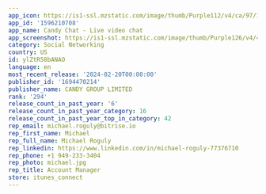 ```yaml
---
app_icon: https://is1-ssl.mzstatic.com/image/thumb/Purple112/v4/ca/97/1d/ca971d5a-7b32-c4c7-bfe9-48b1d2e94b61/AppIcon-0-0-1x_U007emarketing-0-7-0-0-85-220.png/1024x1024bb.png
app_id: '1596210708'
app_name: Candy Chat - Live video chat
app_screenshot: https://is1-ssl.mzstatic.com/image/thumb/Purple126/v4/4b/33/be/4b33be27-8aaf-5f1d-3ff0-3361915fa3a8/e2eb1547-3c4b-47ad-99e9-deee5ac8b314_EN_2668_1.jpg/1242x2688bb.png
category: Social Networking
country: US
id: ylZtR58bANAO
language: en
most_recent_release: '2024-02-20T00:00:00'
publisher_id: '1694470214'
publisher_name: CANDY GROUP LIMITED
rank: '294'
release_count_in_past_year: '6'
release_count_in_past_year_category: 16
release_count_in_past_year_top_in_category: 42
rep_email: michael.roguly@bitrise.io
rep_first_name: Michael
rep_full_name: Michael Roguly
rep_linkedin: https://www.linkedin.com/in/michael-roguly-77376710
rep_phone: +1 949-233-3404
rep_photo: michael.jpg
rep_title: Account Manager
store: itunes_connect
---
```

